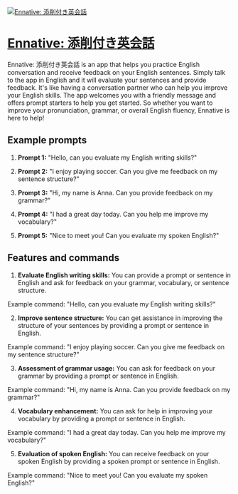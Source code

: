 [![Ennative: 添削付き英会話](https://files.oaiusercontent.com/file-hwTL52mSwtHYZH1Vi5qWlQTh?se=2123-10-20T14%3A17%3A06Z&sp=r&sv=2021-08-06&sr=b&rscc=max-age%3D31536000%2C%20immutable&rscd=attachment%3B%20filename%3DEnnative400.png&sig=xIeLepUWK7HdBPeWoY0gkHynHC3Zm9F60YtySXgfTjQ%3D)](https://chat.openai.com/g/g-w7uyap0Bp-ennative-tian-xue-fu-kiying-hui-hua)

# [Ennative: 添削付き英会話](https://chat.openai.com/g/g-w7uyap0Bp-ennative-tian-xue-fu-kiying-hui-hua)

Ennative: 添削付き英会話 is an app that helps you practice English conversation and receive feedback on your English sentences. Simply talk to the app in English and it will evaluate your sentences and provide feedback. It's like having a conversation partner who can help you improve your English skills. The app welcomes you with a friendly message and offers prompt starters to help you get started. So whether you want to improve your pronunciation, grammar, or overall English fluency, Ennative is here to help!

## Example prompts

1. **Prompt 1:** "Hello, can you evaluate my English writing skills?"

2. **Prompt 2:** "I enjoy playing soccer. Can you give me feedback on my sentence structure?"

3. **Prompt 3:** "Hi, my name is Anna. Can you provide feedback on my grammar?"

4. **Prompt 4:** "I had a great day today. Can you help me improve my vocabulary?"

5. **Prompt 5:** "Nice to meet you! Can you evaluate my spoken English?"


## Features and commands

1. **Evaluate English writing skills:** You can provide a prompt or sentence in English and ask for feedback on your grammar, vocabulary, or sentence structure.

Example command: "Hello, can you evaluate my English writing skills?"

2. **Improve sentence structure:** You can get assistance in improving the structure of your sentences by providing a prompt or sentence in English.

Example command: "I enjoy playing soccer. Can you give me feedback on my sentence structure?"

3. **Assessment of grammar usage:** You can ask for feedback on your grammar by providing a prompt or sentence in English.

Example command: "Hi, my name is Anna. Can you provide feedback on my grammar?"

4. **Vocabulary enhancement:** You can ask for help in improving your vocabulary by providing a prompt or sentence in English.

Example command: "I had a great day today. Can you help me improve my vocabulary?"

5. **Evaluation of spoken English:** You can receive feedback on your spoken English by providing a spoken prompt or sentence in English.

Example command: "Nice to meet you! Can you evaluate my spoken English?"